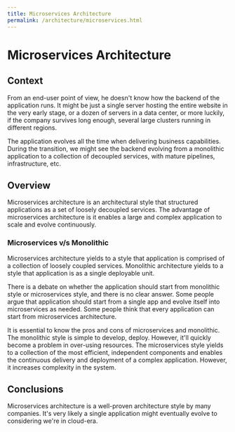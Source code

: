 ```yaml
---
title: Microservices Architecture
permalink: /architecture/microservices.html
---
```


# Microservices Architecture

## Context

From an end-user point of view, he doesn't know how the backend of the application runs.
It might be just a single server hosting the entire website in the very early stage,
or a dozen of servers in a data center, or more luckily, if the company survives long enough,
several large clusters running in different regions.

The application evolves all the time when delivering business capabilities. During the
transition, we might see the backend evolving from a monolithic application to a
collection of decoupled services, with mature pipelines, infrastructure, etc.

## Overview

Microservices architecture is an architectural style that structured applications as a set of loosely decoupled services. The advantage of microservices architecture is it enables a large and complex application to scale and evolve continuously.

### Microservices v/s Monolithic

Microservices architecture yields to a style that application is comprised of a collection of loosely coupled services.
Monolithic architecture yields to a style that application is as a single deployable unit.

There is a debate on whether the application should start from monolithic style or microservices style, and there is no clear answer.
Some people argue that application should start from a single app and evolve itself into microservices as needed.
Some people think that every application can start from microservices architecture.

It is essential to know the pros and cons of microservices and monolithic.
The monolithic style is simple to develop, deploy. However, it'll quickly become a problem in over-using resources.
The microservices style yields to a collection of the most efficient, independent components and enables the continuous delivery and deployment of a complex application. However, it increases complexity in the system.

## Conclusions

Microservices architecture is a well-proven architecture style by many companies.
It's very likely a single application might eventually evolve to considering we're in
cloud-era.
